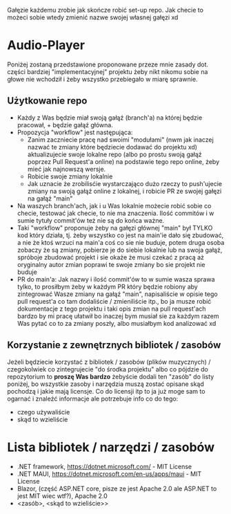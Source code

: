 Gałęzie każdemu zrobie jak skończe robić set-up repo. Jak checie to możeci sobie wtedy zmienić nazwe swojej własnej gałęzi xd

# Audio-Player
Poniżej zostaną przedstawione proponowane przeze mnie zasady dot. części bardziej "implementacyjnej" projektu żeby nikt nikomu sobie na głowe nie wchodził i żeby wszystko przebiegało w miarę sprawnie.

## Użytkowanie repo
- Każdy z Was będzie miał swoją gałąź (branch'a) na której będzie pracował, + będzie gałąź główna.
- Propozycja "workflow" jest następująca:
  - Zanim zaczniecie pracę nad swoimi "modułami" (nwm jak inaczej nazwać te zmiany które będziecie dodawać do projektu xd) aktualizujecie swoje lokalne repo (albo po prostu swoją gałąź poprzez Pull Request'a online) na podstawie tego repo online, żeby mieć jak najnowszą wersje.
  - Robicie swoje zmiany lokalnie
  - Jak uznacie że zrobilisćie wystarczająco dużo rzeczy to push'ujecie zmiany na swoją gałąź online z lokalnej, i robicie PR ze swojej gałęzi na gałąź "main"
- Na waszych branch'ach, jak i u Was lokalnie możecie robić sobie co checie, testować jak checie, to nie ma znaczenia. Ilość commitów i  w sumie tytuły commit'ów też nie są do końca ważne.
- Taki "workflow" proponuje żeby na gałęzi głównej "main" był TYLKO kod który działa, tj. żeby wszystko co jest na main'ie dało się zbudować, a nie że ktoś wrzuci na main'a coś co sie nie buduje, potem druga osoba zobaczy że są zmiany, pobierze je do siebie lokalnie lub na swoja gałąź, spróboje zbudować projekt i sie okaże że musi czekać z pracą aż oryginalny autor zmian poprawi te swoje zmiany bo sie projekt nie buduje
- PR do main'a: Jak nazwy i ilość commit'ów to w sumie wasza sprawa tylko, to prosiłbym żeby w każdym PR który będzie robiony aby zintegrować Wasze zmiany na gałąź "main", napisaliście w opisie tego pull request'a co tam dodaliście / zmieniliście itp., bo ja musze robić dokumentacje z tego projektu i taki opis zmian na pull request'ach bardzo by mi pracę ułatwił bo inaczej bym musiał sie za każdym razem Was pytać co to za zmiany poszły, albo musiałbym kod analizować xd

## Korzystanie z zewnętrznych bibliotek / zasobów
Jeżeli będziecie korzystać z bibliotek / zasobów (plików muzycznych) / czegokolwiek co zintegrujecie "do środka projektu" albo co pójdzie do repozytorium to **proszę Was bardzo** żebyście dodali ten "zasób" do listy poniżej, bo wszystkie zasoby i narzędzia muszą zostać opisane skąd pochodzą i jakie mają licensje. Co do licensji itp to ja już moge sam to ogarnać i znaleźć informacje ale potrzebuje info co do tego:
- czego używaliście
- skąd to wzieliście

# Lista bibliotek / narzędzi / zasobów
- .NET framework, https://dotnet.microsoft.com/ - MIT License
- .NET MAUI, https://dotnet.microsoft.com/en-us/apps/maui - MIT License
- Blazor, (część ASP.NET core, pisze ze jest Apache 2.0 ale ASP.NET to jest MIT wiec wtf?), Apache 2.0
- <zasób>, <skąd to wzieliście>>
